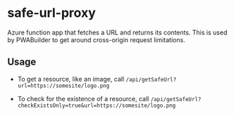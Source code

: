 # safe-url-proxy
Azure function app that fetches a URL and returns its contents. This is used by PWABuilder to get around cross-origin request limitations.

## Usage

- To get a resource, like an image, call `/api/getSafeUrl?url=https://somesite/logo.png`

- To check for the existence of a resource, call `/api/getSafeUrl?checkExistsOnly=true&url=https://somesite/logo.png`

